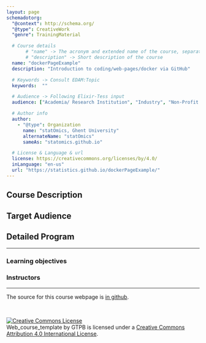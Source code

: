 ```yaml
---
layout: page
schemadotorg:
  "@context": http://schema.org/
  "@type": CreativeWork
  "genre": TrainingMaterial

  # Course details
       # "name" -> The acronym and extended name of the course, separated by " - "
       # "description" -> Short description of the course
  name: "dockerPageExample"
  description: "Introduction to coding/web-pages/docker via GitHub"

  # Keywords -> Consult EDAM:Topic
  keywords:  ""

  # Audience -> Following Elixir-Tess input
  audience: ["Academia/ Research Institution", "Industry", "Non-Profit Organisation", "Healthcare"]

  # Author info
  author:
    - "@type": Organization
      name: "statOmics, Ghent University"
      alternateName: "statOmics"
      sameAs: "statomics.github.io"

  # License & Language & url
  license: https://creativecommons.org/licenses/by/4.0/
  inLanguage: "en-us"
  url: "https://statistics.github.io/dockerPageExample/"
---
```


## Course Description

## Target Audience


## Detailed Program


---

### Learning objectives

### Instructors

---

The source for this course webpage is [in github](https://github.com/statOmics/dockerPageExample).

<br/>

<a rel="license" href="http://creativecommons.org/licenses/by/4.0/"><img alt="Creative Commons License" style="border-width:0" src="https://i.creativecommons.org/l/by/4.0/88x31.png" /></a><br /><span xmlns:dct="http://purl.org/dc/terms/" property="dct:title">Web_course_template</span> by <span xmlns:cc="http://creativecommons.org/ns#" property="cc:attributionName">GTPB</span> is licensed under a <a rel="license" href="http://creativecommons.org/licenses/by/4.0/">Creative Commons Attribution 4.0 International License</a>.
